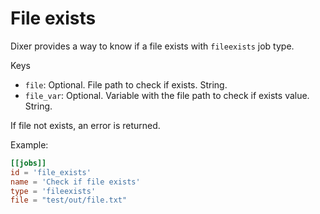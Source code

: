 # File exists

Dixer provides a way to know if a file exists with `fileexists` job type.

Keys

- `file`: Optional. File path to check if exists. String.
- `file_var`: Optional. Variable with the file path to check if exists value. String.

If file not exists, an error is returned.

Example:

```toml
[[jobs]]
id = 'file_exists'
name = 'Check if file exists'
type = 'fileexists'
file = "test/out/file.txt"
```
